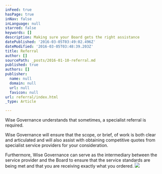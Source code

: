 ```yaml
---
inFeed: true
hasPage: true
inNav: false
inLanguage: null
starred: false
keywords: []
description: Making sure your Board gets the right assistance
datePublished: '2016-03-05T03:49:02.496Z'
dateModified: '2016-03-05T03:48:39.203Z'
title: Referral
author: []
sourcePath: _posts/2016-01-10-referral.md
published: true
authors: []
publisher:
  name: null
  domain: null
  url: null
  favicon: null
url: referral/index.html
_type: Article

---
```

Wise Governance understands that sometimes, a specialist referral is
required. 

Wise Governance will ensure that the scope, or brief, of work is both clear
and articulated and will also assist with obtaining competitive quotes from
specialist service providers for your consideration. 

Furthermore, Wise Governance can serve as the intermediary between the
service provider and the Board to ensure that the service standards are being
met and that you are receiving exactly what you ordered.
![](https://s3-us-west-2.amazonaws.com/the-grid-img/p/2efe03c51b1859a0c9a2e18bf5b8f66943d96a1b.png)